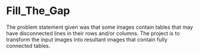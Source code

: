 # Fill_The_Gap
The problem statement given was that some images contain tables that may have disconnected lines in their rows and/or columns. The project is to transform the input images into resultant images that contain fully connected tables.
